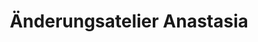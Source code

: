 ---
title: "Änderungsatelier Anastasia"
url: /essen/aenderungsatelier-anastasia/
shop: Wäscherei
---